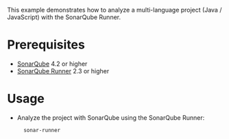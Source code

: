 This example demonstrates how to analyze a multi-language project (Java / JavaScript) with the SonarQube Runner.

Prerequisites
=============
* [SonarQube](http://www.sonarsource.org/downloads/) 4.2 or higher
* [SonarQube Runner](http://docs.codehaus.org/x/N4KxDQ) 2.3 or higher

Usage
=====
* Analyze the project with SonarQube using the SonarQube Runner:

        sonar-runner
